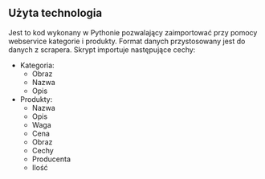 ## Użyta technologia
Jest to kod wykonany w Pythonie pozwalający zaimportować przy pomocy webservice kategorie i produkty. Format danych przystosowany jest do danych z scrapera. Skrypt importuje następujące cechy: 
- Kategoria:
    - Obraz
    - Nazwa
    - Opis
- Produkty:
    - Nazwa
    - Opis
    - Waga
    - Cena
    - Obraz
    - Cechy
    - Producenta
    - Ilość